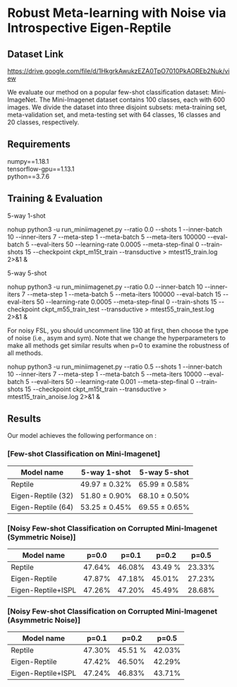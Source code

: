 # Robust Meta-learning with Noise via Introspective Eigen-Reptile

## Dataset Link
https://drive.google.com/file/d/1HkgrkAwukzEZA0TpO7010PkAOREb2Nuk/view

We evaluate our method on a popular few-shot classification dataset: Mini-ImageNet. The Mini-Imagenet dataset contains 100 classes, each with 600 images. We divide the dataset into three disjoint subsets: meta-training set, meta-validation set, and meta-testing set with 64 classes, 16 classes and 20 classes, respectively.

## Requirements
numpy==1.18.1\
tensorflow-gpu==1.13.1\
python==3.7.6


## Training & Evaluation

5-way 1-shot 

nohup python3 -u run_miniimagenet.py --ratio 0.0 --shots 1 --inner-batch 10 --inner-iters 7 --meta-step 1 --meta-batch 5 --meta-iters 100000 --eval-batch 5 --eval-iters 50 --learning-rate 0.0005 --meta-step-final 0 --train-shots 15 --checkpoint ckpt_m15t_train --transductive > mtest15_train.log 2>&1 &

5-way 5-shot

nohup python3 -u run_miniimagenet.py --ratio 0.0 --inner-batch 10 --inner-iters 7 --meta-step 1 --meta-batch 5 --meta-iters 100000 --eval-batch 15 --eval-iters 50 --learning-rate 0.0005 --meta-step-final 0 --train-shots 15 --checkpoint ckpt_m55_train_test --transductive > mtest55_train_test.log 2>&1 &

For noisy FSL, you should uncomment line 130 at first, then choose the type of noise (i.e., asym and sym). Note that we change the hyperparameters to make all methods get similar results when p=0 to examine the robustness of all methods.

nohup python3 -u run_miniimagenet.py --ratio 0.5 --shots 1 --inner-batch 10 --inner-iters 7 --meta-step 1 --meta-batch 5 --meta-iters 10000 --eval-batch 5 --eval-iters 50 --learning-rate 0.001 --meta-step-final 0 --train-shots 15 --checkpoint ckpt_m15t_train --transductive > mtest15_train_anoise.log 2>&1 &
## Results

Our model achieves the following performance on :

### [Few-shot Classification on Mini-Imagenet]

| Model name         | 5-way 1-shot  | 5-way 5-shot |
| ------------------ |---------------- | -------------- |
| Reptile |49.97 ± 0.32\% | 65.99 ± 0.58\% |
| Eigen-Reptile (32)     |51.80 ± 0.90\%  | 68.10 ± 0.50%  |
| Eigen-Reptile (64)     |53.25 ± 0.45\%  | 69.55 ± 0.65%  |


### [Noisy Few-shot Classification on Corrupted Mini-Imagenet (Symmetric Noise)]

| Model name         | p=0.0  | p=0.1 | p=0.2  | p=0.5 |
| ------------------ |---------------- | -------------- |---------------- | -------------- |
| Reptile |47.64% | 46.08% | 43.49 %| 23.33%|
| Eigen-Reptile      |47.87\%  | 47.18%  | 45.01\%  | 27.23%  |
| Eigen-Reptile+ISPL      |47.26\%  | 47.20%  | 45.49\%  | 28.68%  |

### [Noisy Few-shot Classification on Corrupted Mini-Imagenet (Asymmetric Noise)]

| Model name         |  p=0.1 | p=0.2  | p=0.5 |
| ------------------ |---------------- | -------------- |---------------- |
| Reptile | 47.30% | 45.51 %| 42.03%|
| Eigen-Reptile      | 47.42%  | 46.50\%  | 42.29%  |
| Eigen-Reptile+ISPL      | 47.24%  | 46.83\%  | 43.71%  |








